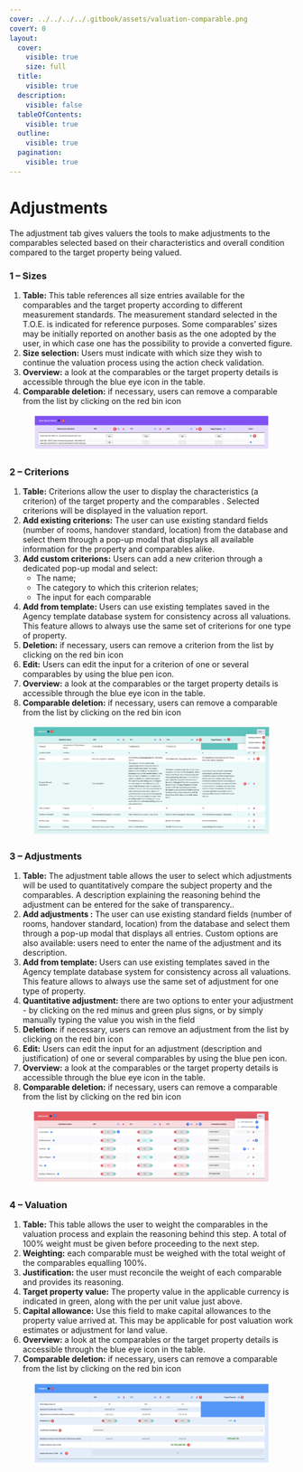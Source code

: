 ```yaml
---
cover: ../../../../.gitbook/assets/valuation-comparable.png
coverY: 0
layout:
  cover:
    visible: true
    size: full
  title:
    visible: true
  description:
    visible: false
  tableOfContents:
    visible: true
  outline:
    visible: true
  pagination:
    visible: true
---
```


# Adjustments

The adjustment tab gives valuers the tools to make adjustments to the comparables selected based on their characteristics and overall condition compared to the target property being valued.

### 1 – Sizes <a href="#id-1-1---sizes" id="id-1-1---sizes"></a>

1. **Table:** This table references all size entries available for the comparables and the target property according to different measurement standards. The  measurement standard selected in the T.O.E. is indicated for reference  purposes. Some comparables’ sizes may be initially reported on another basis as the one adopted by the user, in which case one has the possibility to provide a converted figure.
2. **Size selection:** Users must indicate with which size they wish  to continue the valuation process using the action check validation.
3. **Overview:** a look at the comparables or the target property details is accessible through the blue eye icon in the table.
4. **Comparable deletion:** if necessary, users can remove a comparable from the list by clicking on the red bin icon

<figure><img src="../../../../.gitbook/assets/image (59).png" alt=""><figcaption></figcaption></figure>

### 2 – Criterions <a href="#id-2-2---criterions" id="id-2-2---criterions"></a>

1. **Table:** Criterions allow the user to display the characteristics (a criterion) of the target property and the comparables . Selected criterions will be displayed in the valuation report.
2. **Add existing criterions:** The user can use existing standard fields (number of rooms, handover standard, location) from the database and select them through a pop-up modal that displays all available information for the property and comparables alike.
3. **Add custom criterions:** Users can add a new criterion through a dedicated pop-up modal and select:
   * The name;
   * The category to which this criterion relates;
   * The input for each comparable
4. **Add from template:** Users can use existing templates saved in the Agency template database system for consistency across all valuations. This feature allows to always use the same set of criterions for one type of property.
5. **Deletion:** if necessary, users can remove a criterion from the list by clicking on the red bin icon
6. **Edit:** Users can edit the input for a criterion of one or several comparables by using the blue pen icon.
7. **Overview:** a look at the comparables or the target property details is accessible through the blue eye icon in the table.
8. **Comparable deletion:** if necessary, users can remove a comparable from the list by clicking on the red bin icon

<figure><img src="../../../../.gitbook/assets/image (60).png" alt=""><figcaption></figcaption></figure>

### 3 – Adjustments <a href="#id-3-3---adjustments" id="id-3-3---adjustments"></a>

1. **Table:** The adjustment table allows the user to select which adjustments will be used to quantitatively compare the subject  property and the comparables. A description explaining the reasoning behind the adjustment can be entered for the sake of transparency..
2. **Add adjustments :** The user can use existing standard fields (number of rooms, handover standard, location) from the database and select them through a pop-up modal that displays all entries. Custom options are also available: users need to enter the name of the adjustment and its description.
3. **Add from template:** Users can use existing templates saved in the Agency template database system for consistency across all valuations. This feature allows to always use the same set of adjustment for one type of property.
4. **Quantitative adjustment:** there are two options to enter your adjustment - by clicking on the red minus and green plus signs, or by simply manually typing the value you wish in the field
5. **Deletion:** if necessary, users can remove an adjustment from the list by clicking on the red bin icon
6. **Edit:** Users can edit the input for an adjustment (description and justification) of one or several comparables by using the blue pen icon.
7. **Overview:** a look at the comparables or the target property details is accessible through the blue eye icon in the table.
8. **Comparable deletion:** if necessary, users can remove a comparable from the list by clicking on the red bin icon

<figure><img src="../../../../.gitbook/assets/image (61).png" alt=""><figcaption></figcaption></figure>

### 4 – Valuation <a href="#id-4-4---valuation" id="id-4-4---valuation"></a>

1. **Table:** This table allows the user to weight the comparables in the valuation process and explain the reasoning behind this step. A total of 100% weight must be given before proceeding to the next step.
2. **Weighting:** each comparable must be weighed with the total weight of the comparables equalling 100%.
3. **Justification:** the user must reconcile the weight of each comparable and provides its reasoning.
4. **Target property value:** The property value in the applicable currency is indicated in green, along with the per unit value just above.
5. **Capital allowance:** Use this field to make capital allowances to the property value arrived at. This may be applicable for post valuation work estimates or adjustment for land value.
6. **Overview:** a look at the comparables or the target property details is accessible through the blue eye icon in the table.
7. **Comparable deletion:** if necessary, users can remove a comparable from the list by clicking on the red bin icon

<figure><img src="../../../../.gitbook/assets/image (62).png" alt=""><figcaption></figcaption></figure>
